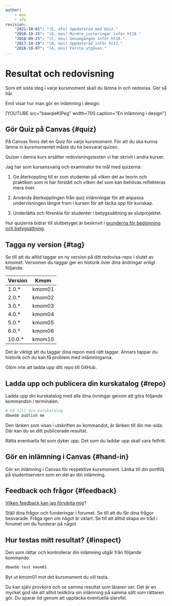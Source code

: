 ```yaml
---
author:
    - mos
    - efo
revision:
    "2021-10-01": "(E, efo) Uppdaterad med Quiz."
    "2018-10-15": "(D, mos) Mindre justeringar inför ht18."
    "2018-09-25": "(C, mos) Genomgången inför ht18."
    "2017-10-19": "(B, mos) Uppdaterad inför ht17."
    "2016-10-07": "(A, mos) Första utgåvan."
...
```

Resultat och redovisning
====================================

Som ett sista steg i varje kursmoment skall du lämna in och redovisa. Gör så här.

<!--more-->

Emil visar hur man gör en inlämning i design:

[YOUTUBE src="bawqieKlPeg" width=700 caption="En inlämning i design"]



<!-- Skriv redovisningstext {#text}
---------------------------------------

Skriv en redovisningstext och [redovisa dina reflektioner](kunskap/att-skriva-en-bra-redovisningstext) från kursmomentet.

Besvara de specifika frågor som finns för varje kursmoment.

Reflektera över svårigheter, problem, lösningar, erfarenheter, lärdomar, resultatet, etc.

Kan du koppla och jämföra (reflektera) dina lärdomar från nuvarande kursmoment mot andra kursmoment, kurser eller andra lärdomar du har sedan tidigare?

Skriv ett stycke om 15-30 meningar, försök väva in frågorna i löpande text. -->



Gör Quiz på Canvas {#quiz}
---------------------------------------

På Canvas finns det en Quiz för varje kursmoment. För att du ska kunna lämna in kursmomentet måste du ha besvarat quizen.

Quizer i denna kurs ersätter redovisningstexten vi har skrivit i andra kurser.

Jag har som kursansvarig och examinator tre mål med quizerna:

1. Ge återkoppling till er som studenter på vilken del av teorin och praktiken som ni har förstått och vilken del som kan behövas reflekteras mera över.

1. Använda återkopplingen från quiz inlämningar för att anpassa undervisningen längre fram i kursen för att täcka upp för kunskap.

1. Underlätta och förenkla för studenter i betygssättning av slutprojektet.

Hur quizerna bidrar till slutbetyget är beskrivit i [grunderna för bedömning och betygsättning](kurser/faq/bedomning-och-betygsattning-quiz).



Tagga ny version {#tag}
---------------------------------------

Se till att du alltid taggar en ny version på ditt redovisa-repo i slutet av kmomet. Versionen du taggar ger en historik över dina ändringar enligt följande.

| Version      | Kmom   |
|--------------|--------|
| 1.0.*        | kmom01 |
| 2.0.*        | kmom02 |
| 3.0.*        | kmom03 |
| 4.0.*        | kmom04 |
| 5.0.*        | kmom05 |
| 6.0.*        | kmom06 |
| 10.0.*       | kmom10 |

Det är viktigt att du taggar dina repon med rätt taggar. Annars tappar du historik och du kan få problem med inlämningarna.

Glöm inte att ladda upp ditt repo till GitHub.



Ladda upp och publicera din kurskatalog {#repo}
---------------------------------------

Ladda upp din kurskatalog med alla dina övningar genom att göra följande kommandon i terminalen.

```bash
# Gå till din kurskatalog
dbwebb publish me
```

Den länken som visas i utskriften av kommandot, är länken till din me-sida. Där kan du se ditt publicerade resultat.

Rätta eventuella fel som dyker upp. Det som du laddar upp skall vara felfritt.



Gör en inlämning i Canvas {#hand-in}
---------------------------------------

Gör en inlämning i Canvas för respektive kursmoment. Länka till din portfölj på studentservern som en del av din inlämning.

<!--
Kopiera redovisningstexten till forumet {#forum}
---------------------------------------

Visa upp vad du gjort och berätta att du är klar genom att ta en kopia av redovisningstexten och göra ett inlägg i [kursforumet](forum/utbildning/design). Bifoga länken till din me-sida.
-->



<!-- Kopiera redovisningstexten till Canvas {#canvas}
---------------------------------------

Kopiera redovisningstexten och lämna in den på redovisningen i Canvas tillsammans med en länk till din me-sida.

Läraren kommer snabbt kolla igenom din redovisningstext och uppgifterna. Betyg är G (godkänd) eller U/komplettera (komplettera → gör om → gör bättre). Bedömningen baseras på din redovisningstext samt att din me-sida fungerar tillsammans med kursmomentets övningar. -->



Feedback och frågor {#feedback}
---------------------------------------

[Vilken feedback kan jag förvänta mig](kurser/faq/vilken-feedback-far-man-pa-inlamningarna)?

Ställ dina frågor och funderingar i forumet. Se till att du får dina frågor besvarade. Fråga igen om något är oklart. Se till att alltid skapa en tråd i forumet om du funderar på något.



Hur testas mitt resultat? {#inspect}
---------------------------------------

Den som rättar och kontrollerar din inlämning utgår från följande kommando.

```bash
dbwebb test kmom01
```

Byt ut kmom01 mot det kursmoment du vill testa.

Du kan själv provköra och se samma resultat som läraren ser. Det är en mycket god idé att alltid testköra sin inlämning på samma sätt som rättaren gör. Du sparar tid genom att upptäcka eventuella slarvfel.



<!-- Klart! {#klar}
---------------------------------------

[YOUTUBE src=d8aotB5X2qk width=630 caption="Andreas visar hur man lämnar in ett kmom."]

Läs gärna dina med-studenters inlämningar och ställ dina frågor och funderingar i forumet.

Ta en kort mental paus innan du ger dig på nästa kursmoment. -->

